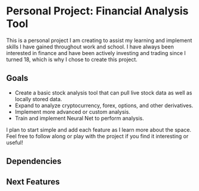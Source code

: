 # Personal Project: Financial Analysis Tool

This is a personal project I am creating to assist my learning and implement skills I have gained throughout work and school. I have always been interested in finance and have been actively investing and trading since I turned 18, which is why I chose to create this project.

## Goals
- Create a basic stock analysis tool that can pull live stock data as well as locally stored data.
- Expand to analyze cryptocurrency, forex, options, and other derivatives.
- Implement more advanced or custom analysis.
- Train and implement Neural Net to perform analysis.

I plan to start simple and add each feature as I learn more about the space. Feel free to follow along or play with the project if you find it interesting or useful!

## Dependencies

## Next Features

